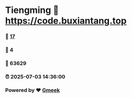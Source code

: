 # Tiengming :link: https://code.buxiantang.top 
### :page_facing_up: [17](https://code.buxiantang.top/tag.html) 
### :speech_balloon: 4 
### :hibiscus: 63629 
### :alarm_clock: 2025-07-03 14:36:00 
### Powered by :heart: [Gmeek](https://github.com/Meekdai/Gmeek)
